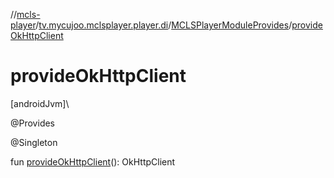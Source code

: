 //[mcls-player](../../../index.md)/[tv.mycujoo.mclsplayer.player.di](../index.md)/[MCLSPlayerModuleProvides](index.md)/[provideOkHttpClient](provide-ok-http-client.md)

# provideOkHttpClient

[androidJvm]\

@Provides

@Singleton

fun [provideOkHttpClient](provide-ok-http-client.md)(): OkHttpClient
